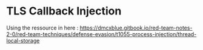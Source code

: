 # TLS Callback Injection

Using the ressource in here : https://dmcxblue.gitbook.io/red-team-notes-2-0/red-team-techniques/defense-evasion/t1055-process-injection/thread-local-storage
